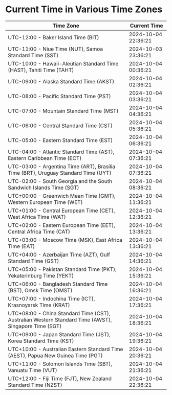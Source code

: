 # Current Time in Various Time Zones

| Time Zone | Current Time |
|-----------|--------------|
| UTC-12:00 - Baker Island Time (BIT) | 2024-10-04 22:36:21 |
| UTC-11:00 - Niue Time (NUT), Samoa Standard Time (SST) | 2024-10-03 23:36:21 |
| UTC-10:00 - Hawaii-Aleutian Standard Time (HAST), Tahiti Time (TAHT) | 2024-10-04 00:36:21 |
| UTC-09:00 - Alaska Standard Time (AKST) | 2024-10-04 02:36:21 |
| UTC-08:00 - Pacific Standard Time (PST) | 2024-10-04 03:36:21 |
| UTC-07:00 - Mountain Standard Time (MST) | 2024-10-04 04:36:21 |
| UTC-06:00 - Central Standard Time (CST) | 2024-10-04 05:36:21 |
| UTC-05:00 - Eastern Standard Time (EST) | 2024-10-04 06:36:21 |
| UTC-04:00 - Atlantic Standard Time (AST), Eastern Caribbean Time (ECT) | 2024-10-04 07:36:21 |
| UTC-03:00 - Argentina Time (ART), Brasília Time (BRT), Uruguay Standard Time (UYT) | 2024-10-04 07:36:21 |
| UTC-02:00 - South Georgia and the South Sandwich Islands Time (SGT) | 2024-10-04 08:36:21 |
| UTC±00:00 - Greenwich Mean Time (GMT), Western European Time (WET) | 2024-10-04 11:36:21 |
| UTC+01:00 - Central European Time (CET), West Africa Time (WAT) | 2024-10-04 12:36:21 |
| UTC+02:00 - Eastern European Time (EET), Central Africa Time (CAT) | 2024-10-04 13:36:21 |
| UTC+03:00 - Moscow Time (MSK), East Africa Time (EAT) | 2024-10-04 13:36:21 |
| UTC+04:00 - Azerbaijan Time (AZT), Gulf Standard Time (GST) | 2024-10-04 14:36:21 |
| UTC+05:00 - Pakistan Standard Time (PKT), Yekaterinburg Time (YEKT) | 2024-10-04 15:36:21 |
| UTC+06:00 - Bangladesh Standard Time (BST), Omsk Time (OMST) | 2024-10-04 16:36:21 |
| UTC+07:00 - Indochina Time (ICT), Krasnoyarsk Time (KRAT) | 2024-10-04 17:36:21 |
| UTC+08:00 - China Standard Time (CST), Australian Western Standard Time (AWST), Singapore Time (SGT) | 2024-10-04 18:36:21 |
| UTC+09:00 - Japan Standard Time (JST), Korea Standard Time (KST) | 2024-10-04 19:36:21 |
| UTC+10:00 - Australian Eastern Standard Time (AEST), Papua New Guinea Time (PGT) | 2024-10-04 20:36:21 |
| UTC+11:00 - Solomon Islands Time (SBT), Vanuatu Time (VUT) | 2024-10-04 21:36:21 |
| UTC+12:00 - Fiji Time (FJT), New Zealand Standard Time (NZST) | 2024-10-04 22:36:21 |
